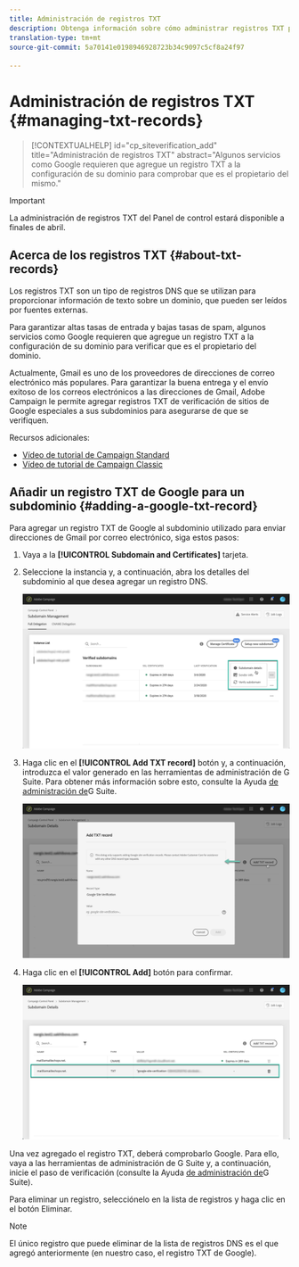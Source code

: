 ```yaml
---
title: Administración de registros TXT
description: Obtenga información sobre cómo administrar registros TXT para la verificación de la propiedad del dominio.
translation-type: tm+mt
source-git-commit: 5a70141e0198946928723b34c9097c5cf8a24f97

---
```



# Administración de registros TXT {#managing-txt-records}

>[!CONTEXTUALHELP]
>id="cp_siteverification_add"
>title="Administración de registros TXT"
>abstract="Algunos servicios como Google requieren que agregue un registro TXT a la configuración de su dominio para comprobar que es el propietario del mismo."

>[!IMPORTANT]
>
>La administración de registros TXT del Panel de control estará disponible a finales de abril.

## Acerca de los registros TXT {#about-txt-records}

Los registros TXT son un tipo de registros DNS que se utilizan para proporcionar información de texto sobre un dominio, que pueden ser leídos por fuentes externas.

Para garantizar altas tasas de entrada y bajas tasas de spam, algunos servicios como Google requieren que agregue un registro TXT a la configuración de su dominio para verificar que es el propietario del dominio.

Actualmente, Gmail es uno de los proveedores de direcciones de correo electrónico más populares. Para garantizar la buena entrega y el envío exitoso de los correos electrónicos a las direcciones de Gmail, Adobe Campaign le permite agregar registros TXT de verificación de sitios de Google especiales a sus subdominios para asegurarse de que se verifiquen.

Recursos adicionales:

* [Vídeo de tutorial de Campaign Standard](https://docs.adobe.com/content/help/en/campaign-standard-learn/tutorials/administrating/control-panel/google-txt-record-management.html)
* [Vídeo de tutorial de Campaign Classic](https://docs.adobe.com/content/help/en/campaign-classic-learn/tutorials/administrating/control-panel-acc/google-txt-record-management.html)

## Añadir un registro TXT de Google para un subdominio {#adding-a-google-txt-record}

Para agregar un registro TXT de Google al subdominio utilizado para enviar direcciones de Gmail por correo electrónico, siga estos pasos:

1. Vaya a la **[!UICONTROL Subdomain and Certificates]** tarjeta.

1. Seleccione la instancia y, a continuación, abra los detalles del subdominio al que desea agregar un registro DNS.

   ![](assets/txt_subdomaindetails.png)

1. Haga clic en el **[!UICONTROL Add TXT record]** botón y, a continuación, introduzca el valor generado en las herramientas de administración de G Suite. Para obtener más información sobre esto, consulte la Ayuda [de administración de](https://support.google.com/a/answer/183895)G Suite.

   ![](assets/txt_addtxt.png)

1. Haga clic en el **[!UICONTROL Add]** botón para confirmar.

   ![](assets/txt_txtadded.png)

Una vez agregado el registro TXT, deberá comprobarlo Google. Para ello, vaya a las herramientas de administración de G Suite y, a continuación, inicie el paso de verificación (consulte la Ayuda [de administración de](https://support.google.com/a/answer/183895)G Suite).

Para eliminar un registro, selecciónelo en la lista de registros y haga clic en el botón Eliminar.

>[!NOTE]
>
>El único registro que puede eliminar de la lista de registros DNS es el que agregó anteriormente (en nuestro caso, el registro TXT de Google).


